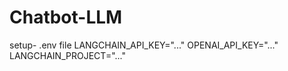 # Chatbot-LLM
setup-
.env file
LANGCHAIN_API_KEY="..."
OPENAI_API_KEY="..."
LANGCHAIN_PROJECT="..."
